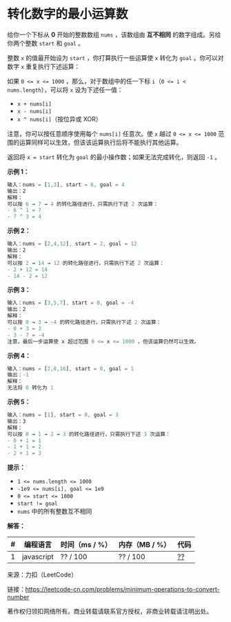 # 转化数字的最小运算数

给你一个下标从 **0** 开始的整数数组 `nums` ，该数组由 **互不相同** 的数字组成。另给你两个整数 `start` 和 `goal` 。

整数 `x` 的值最开始设为 `start` ，你打算执行一些运算使 `x` 转化为 `goal` 。你可以对数字 `x` 重复执行下述运算：

如果 `0 <= x <= 1000` ，那么，对于数组中的任一下标 `i`（`0 <= i < nums.length`），可以将 `x` 设为下述任一值：

- `x + nums[i]`
- `x - nums[i]`
- `x ^ nums[i]`（按位异或 XOR）

注意，你可以按任意顺序使用每个 `nums[i]` 任意次。使 `x` 越过 `0 <= x <= 1000` 范围的运算同样可以生效，但该该运算执行后将不能执行其他运算。

返回将 `x = start` 转化为 `goal` 的最小操作数；如果无法完成转化，则返回 `-1` 。

**示例 1：**

``` javascript
输入：nums = [1,3], start = 6, goal = 4
输出：2
解释：
可以按 6 → 7 → 4 的转化路径进行，只需执行下述 2 次运算：
- 6 ^ 1 = 7
- 7 ^ 3 = 4
```

**示例 2：**

``` javascript
输入：nums = [2,4,12], start = 2, goal = 12
输出：2
解释：
可以按 2 → 14 → 12 的转化路径进行，只需执行下述 2 次运算：
- 2 + 12 = 14
- 14 - 2 = 12
```

**示例 3：**

``` javascript
输入：nums = [3,5,7], start = 0, goal = -4
输出：2
解释：
可以按 0 → 3 → -4 的转化路径进行，只需执行下述 2 次运算：
- 0 + 3 = 3
- 3 - 7 = -4
注意，最后一步运算使 x 超过范围 0 <= x <= 1000 ，但该运算仍然可以生效。
```

**示例 4：**

``` javascript
输入：nums = [2,8,16], start = 0, goal = 1
输出：-1
解释：
无法将 0 转化为 1
```

**示例 5：**

``` javascript
输入：nums = [1], start = 0, goal = 3
输出：3
解释：
可以按 0 → 1 → 2 → 3 的转化路径进行，只需执行下述 3 次运算：
- 0 + 1 = 1 
- 1 + 1 = 2
- 2 + 1 = 3
```

**提示：**

- `1 <= nums.length <= 1000`
- `-1e9 <= nums[i], goal <= 1e9`
- `0 <= start <= 1000`
- `start != goal`
- `nums` 中的所有整数互不相同

**解答：**

**#**|**编程语言**|**时间（ms / %）**|**内存（MB / %）**|**代码**
--|--|--|--|--
1|javascript|?? / 100|?? / 100|[??](./javascript/ac_v1.js)

来源：力扣（LeetCode）

链接：https://leetcode-cn.com/problems/minimum-operations-to-convert-number

著作权归领扣网络所有。商业转载请联系官方授权，非商业转载请注明出处。
